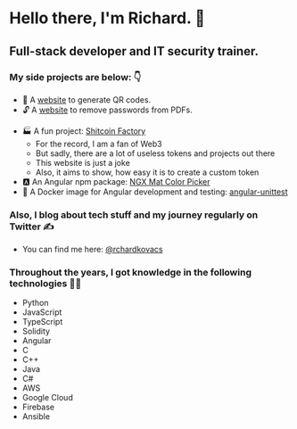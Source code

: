 # Hello there, I'm Richard. 👋

## Full-stack developer and IT security trainer.

### My side projects are below: 👇

- 🔳 A [website](https://en.qrkodgenerator.com/) to generate QR codes.
- 🔓 A [website](https://pdfdecryptor.vercel.app/) to remove passwords from PDFs.
<!-- A [website](https://www.yournextcv.com) to create your own CV. -->
- 🏭 A<!--nd finally, a--> fun project: [Shitcoin Factory](https://www.shitcoinfactory.com)
  + For the record, I am a fan of Web3
  + But sadly, there are a lot of useless tokens and projects out there
  + This website is just a joke
  + Also, it aims to show, how easy it is to create a custom token
- 🅰️ An Angular npm package: [NGX Mat Color Picker](https://www.npmjs.com/package/ngx-mat-color-picker)
- 🐋 A Docker image for Angular development and testing: [angular-unittest](https://hub.docker.com/r/richardkovacs/angular-unittest)

### Also, I blog about tech stuff and my journey regularly on Twitter ✍️

- You can find me here: [@rchardkovacs](https://twitter.com/rchardkovacs)

### Throughout the years, I got knowledge in the following technologies 👨‍💻

- Python
- JavaScript
- TypeScript
- Solidity
- Angular
- C
- C++
- Java
- C#
- AWS
- Google Cloud
- Firebase
- Ansible

<!--
**kovrichard/kovrichard** is a ✨ _special_ ✨ repository because its `README.md` (this file) appears on your GitHub profile.

Here are some ideas to get you started:

- 🔭 I’m currently working on ...
- 🌱 I’m currently learning ...
- 👯 I’m looking to collaborate on ...
- 🤔 I’m looking for help with ...
- 💬 Ask me about ...
- 📫 How to reach me: ...
- 😄 Pronouns: ...
- ⚡ Fun fact: ...
-->
